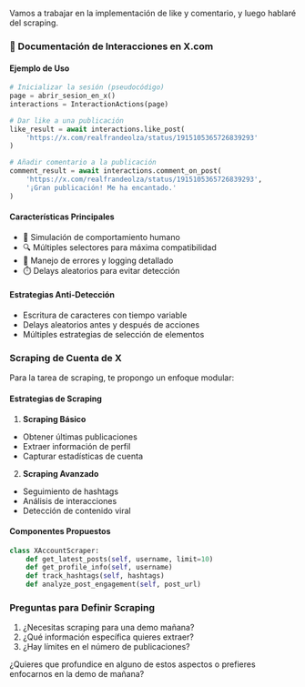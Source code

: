Vamos a trabajar en la implementación de like y comentario, y luego hablaré del scraping.

### 📄 Documentación de Interacciones en X.com

#### Ejemplo de Uso
```python
# Inicializar la sesión (pseudocódigo)
page = abrir_sesion_en_x()
interactions = InteractionActions(page)

# Dar like a una publicación
like_result = await interactions.like_post(
    'https://x.com/realfrandeolza/status/1915105365726839293'
)

# Añadir comentario a la publicación
comment_result = await interactions.comment_on_post(
    'https://x.com/realfrandeolza/status/1915105365726839293', 
    '¡Gran publicación! Me ha encantado.'
)
```

#### Características Principales
- 🤖 Simulación de comportamiento humano
- 🔍 Múltiples selectores para máxima compatibilidad
- 📝 Manejo de errores y logging detallado
- ⏱️ Delays aleatorios para evitar detección

#### Estrategias Anti-Detección
- Escritura de caracteres con tiempo variable
- Delays aleatorios antes y después de acciones
- Múltiples estrategias de selección de elementos

### Scraping de Cuenta de X

Para la tarea de scraping, te propongo un enfoque modular:

#### Estrategias de Scraping

1. **Scraping Básico**
- Obtener últimas publicaciones
- Extraer información de perfil
- Capturar estadísticas de cuenta

2. **Scraping Avanzado**
- Seguimiento de hashtags
- Análisis de interacciones
- Detección de contenido viral

#### Componentes Propuestos
```python
class XAccountScraper:
    def get_latest_posts(self, username, limit=10)
    def get_profile_info(self, username)
    def track_hashtags(self, hashtags)
    def analyze_post_engagement(self, post_url)
```

### Preguntas para Definir Scraping

1. ¿Necesitas scraping para una demo mañana?
2. ¿Qué información específica quieres extraer?
3. ¿Hay límites en el número de publicaciones?

¿Quieres que profundice en alguno de estos aspectos o prefieres enfocarnos en la demo de mañana?